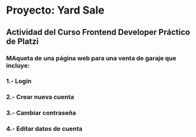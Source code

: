 # Proyecto: Yard Sale
## Actividad del Curso Frontend Developer Práctico de Platzi
### MAqueta de una página web para una venta de garaje que incluye:
### 1.- Login
### 2.- Crear nueva cuenta
### 3.- Cambiar contraseña
### 4.- Editar datos de cuenta
